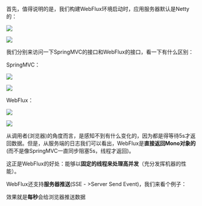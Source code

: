 首先，值得说明的是，我们构建WebFlux环境启动时，应用服务器默认是Netty的：



![](https://pic3.zhimg.com/v2-1d2dc90e5851d8ca9aa69bf8d7023326_b.jpg)

![](https://pic3.zhimg.com/80/v2-1d2dc90e5851d8ca9aa69bf8d7023326_720w.webp)



我们分别来访问一下SpringMVC的接口和WebFlux的接口，看一下有什么区别：

SpringMVC：



![](https://pic2.zhimg.com/v2-d02612e7913230e9cb04d247850017b5_b.png)

![](https://pic2.zhimg.com/80/v2-d02612e7913230e9cb04d247850017b5_720w.webp)



WebFlux：



![](https://pic1.zhimg.com/v2-b47c1a953c60d3420112607967a45634_b.png)

![](https://pic1.zhimg.com/80/v2-b47c1a953c60d3420112607967a45634_720w.webp)



从调用者(浏览器)的角度而言，是感知不到有什么变化的，因为都是得等待5s才返回数据。但是，从服务端的日志我们可以看出，WebFlux是**直接返回Mono对象的**(而不是像SpringMVC一直同步阻塞5s，线程才返回)。

这正是WebFlux的好处：能够以**固定的线程来处理高并发**（充分发挥机器的性能）。

WebFlux还支持**服务器推送**(SSE - >Server Send Event)，我们来看个例子：



效果就是**每秒**会给浏览器推送数据